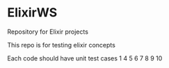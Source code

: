 # ElixirWS
Repository for Elixir projects

This repo is for testing elixir concepts

Each code should have unit test cases 1
4
5
6
7
8
9
10